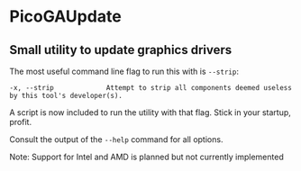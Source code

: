 # PicoGAUpdate
## Small utility to update graphics drivers
The most useful command line flag to run this with is `--strip`:
```
-x, --strip             Attempt to strip all components deemed useless by this tool's developer(s).
```
A script is now included to run the utility with that flag. Stick in your startup, profit.

Consult the output of the `--help` command for all options.

Note: Support for Intel and AMD is planned but not currently implemented

